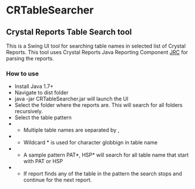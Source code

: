 CRTableSearcher
===============

## Crystal Reports Table Search tool

This is a Swing UI tool for searching table names in selected list of Crystal Reports.
This tool uses Crystal Reports Java Reporting Component [JRC](http://www.businessobjects.com/campaigns/forms/downloads/crystal/eclipse/datasave.asp) for parsing the reports.

### How to use
* Install Java 1.7+
* Navigate to dist folder
* java -jar CRTableSearcher.jar will launch the UI
* Select the folder where the reports are.  This will search for all folders recursively.
* Select the table pattern
* * Multiple table names are separated by ,
* * Wildcard * is used for character globbign in table name
* * A sample pattern PAT*, HSP*  will search for all table name that start with PAT or HSP
* * If report finds any of the table in the pattern the search stops and continue for the next report.

